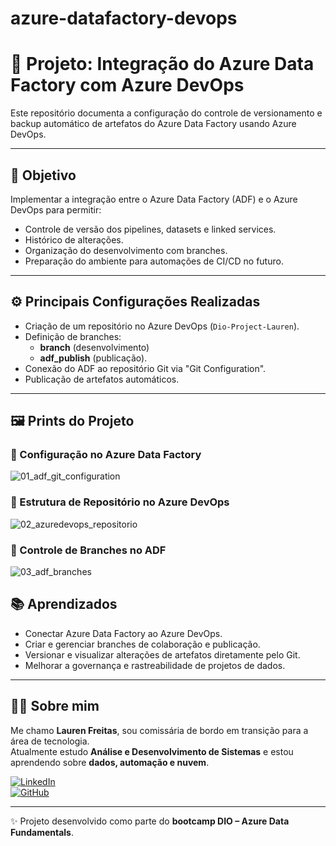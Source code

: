 # azure-datafactory-devops

# 🔄 Projeto: Integração do Azure Data Factory com Azure DevOps

Este repositório documenta a configuração do controle de versionamento e backup automático de artefatos do Azure Data Factory usando Azure DevOps.

---

## 📌 Objetivo

Implementar a integração entre o Azure Data Factory (ADF) e o Azure DevOps para permitir:

- Controle de versão dos pipelines, datasets e linked services.
- Histórico de alterações.
- Organização do desenvolvimento com branches.
- Preparação do ambiente para automações de CI/CD no futuro.

---

## ⚙️ Principais Configurações Realizadas

- Criação de um repositório no Azure DevOps (`Dio-Project-Lauren`).
- Definição de branches:  
  - **branch** (desenvolvimento)  
  - **adf_publish** (publicação).
- Conexão do ADF ao repositório Git via "Git Configuration".
- Publicação de artefatos automáticos.

---

## 🖼️ Prints do Projeto

### 🔧 Configuração no Azure Data Factory
![01_adf_git_configuration](https://github.com/user-attachments/assets/59ad54a6-5264-4590-b0fc-58717d49db26)

### 📂 Estrutura de Repositório no Azure DevOps
![02_azuredevops_repositorio](https://github.com/user-attachments/assets/4ad54c93-82bc-4fdc-907c-c35811574650)

### 🌿 Controle de Branches no ADF
![03_adf_branches](https://github.com/user-attachments/assets/78bef449-4595-41c5-9da8-b9a841168dc7)

## 📚 Aprendizados

- Conectar Azure Data Factory ao Azure DevOps.
- Criar e gerenciar branches de colaboração e publicação.
- Versionar e visualizar alterações de artefatos diretamente pelo Git.
- Melhorar a governança e rastreabilidade de projetos de dados.

---

## 👩‍💻 Sobre mim

Me chamo **Lauren Freitas**, sou comissária de bordo em transição para a área de tecnologia.  
Atualmente estudo **Análise e Desenvolvimento de Sistemas** e estou aprendendo sobre **dados, automação e nuvem**.

[![LinkedIn](https://img.shields.io/badge/-Lauren%20Freitas-0077B5?logo=linkedin&style=for-the-badge)](https://www.linkedin.com/in/laurend-freitas)  
[![GitHub](https://img.shields.io/badge/-@Lauren--Freitas-181717?logo=github&style=for-the-badge)](https://github.com/Lauren-Freitas)

---

✨ Projeto desenvolvido como parte do **bootcamp DIO – Azure Data Fundamentals**.

